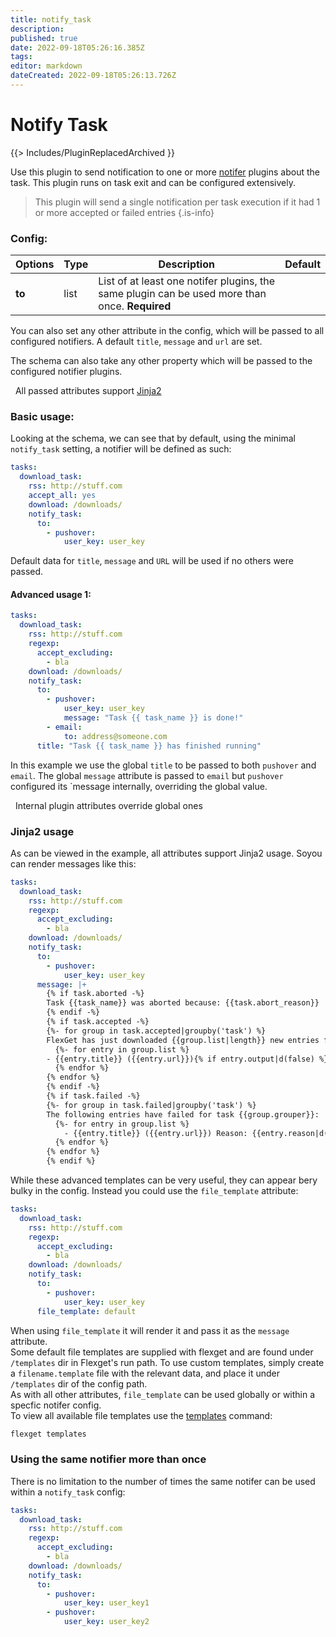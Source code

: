 ```yaml
---
title: notify_task
description: 
published: true
date: 2022-09-18T05:26:16.385Z
tags: 
editor: markdown
dateCreated: 2022-09-18T05:26:13.726Z
---
```


# Notify Task
{{> Includes/PluginReplacedArchived }}

Use this plugin to send notification to one or more [notifer](/Plugins/Notifiers) plugins about the task.
This plugin runs on task exit and can be configured extensively.

> This plugin will send a single notification per task execution if it had 1 or more accepted or failed entries
{.is-info}

### Config:

| Options |Type|  Description | Default |
| --- | ---| --- |---|
|**to**|list|List of at least one notifer plugins, the same plugin can be used more than once. **Required**


You can also set any other attribute in the config, which will be passed to all configured notifiers. A default `title`, `message` and `url` are set.

The schema can also take any other property which will be passed to the configured notifier plugins.
<div class="alert alert-info" role="alert">
  <span class="glyphicon glyphicon-info-sign"></span>
  &nbsp;
  All passed attributes support
  <a href="/Jinja/" class="alert-link">Jinja2</a>
</div>

### Basic usage:
Looking at the schema, we can see that by default, using the minimal `notify_task` setting, a notifier will be defined as such:
```yaml
tasks:
  download_task:
    rss: http://stuff.com
    accept_all: yes
    download: /downloads/
    notify_task:
      to:
        - pushover:
            user_key: user_key
```

Default data for `title`, `message` and `URL` will be used if no others were passed.

#### Advanced usage 1:
```yaml
tasks:
  download_task:
    rss: http://stuff.com
    regexp:
      accept_excluding:
        - bla
    download: /downloads/
    notify_task:
      to:
        - pushover:
            user_key: user_key
            message: "Task {{ task_name }} is done!"
        - email:
            to: address@someone.com
      title: "Task {{ task_name }} has finished running"
```
In this example we use the global `title` to be passed to both `pushover` and `email`. The global `message` attribute is passed to `email` but `pushover` configured its `message internally, overriding the global value. 

<div class="alert alert-info" role="alert">
  <span class="glyphicon glyphicon-info-sign"></span>
  &nbsp;
  Internal plugin attributes override global ones
</div>

### Jinja2 usage
As can be viewed in the example, all attributes support Jinja2 usage. Soyou can render messages like this:
```yaml
tasks:
  download_task:
    rss: http://stuff.com
    regexp:
      accept_excluding:
        - bla
    download: /downloads/
    notify_task:
      to:
        - pushover:
            user_key: user_key
      message: |+
        {% if task.aborted -%}
        Task {{task_name}} was aborted because: {{task.abort_reason}}
        {% endif -%}
        {% if task.accepted -%}
        {%- for group in task.accepted|groupby('task') %}
        FlexGet has just downloaded {{group.list|length}} new entries for task {{group.grouper}}:
          {%- for entry in group.list %}
        - {{entry.title}} ({{entry.url}}){% if entry.output|d(false) %} => {{entry.output}}{% endif %}
          {% endfor %}
        {% endfor %}
        {% endif -%}
        {% if task.failed -%}
        {%- for group in task.failed|groupby('task') %}
        The following entries have failed for task {{group.grouper}}:
          {%- for entry in group.list %}
            - {{entry.title}} ({{entry.url}}) Reason: {{entry.reason|d('unknown')}}
          {% endfor %}
        {% endfor %}
        {% endif %}
```
While these advanced templates can be very useful, they can appear bery bulky in the config. Instead you could use the `file_template` attribute:
```yaml
tasks:
  download_task:
    rss: http://stuff.com
    regexp:
      accept_excluding:
        - bla
    download: /downloads/
    notify_task:
      to:
        - pushover:
            user_key: user_key
      file_template: default
```
When using `file_template` it will render it and pass it as the `message` attribute.  
Some default file templates are supplied with flexget and are found under `/templates` dir in Flexget's run path. To use custom templates, simply create a `filename.template` file with the relevant data, and place it under `/templates` dir of the config path.  
As with all other attributes, `file_template` can be used globally or within a specfic notifer config.  
To view all available file templates use the [templates](/CLI/templates) command:  
```bash
flexget templates
```
### Using the same notifier more than once
There is no limitation to the number of times the same notifer can be used within a `notify_task` config:
```yaml
tasks:
  download_task:
    rss: http://stuff.com
    regexp:
      accept_excluding:
        - bla
    download: /downloads/
    notify_task:
      to:
        - pushover:
            user_key: user_key1
        - pushover:
            user_key: user_key2
```